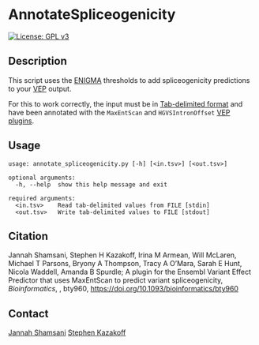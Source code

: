 # AnnotateSpliceogenicity

[![License: GPL v3](https://img.shields.io/badge/License-GPL%20v3-blue.svg)](https://www.gnu.org/licenses/gpl-3.0)

## Description

This script uses the [ENIGMA][1] thresholds to add spliceogenicity predictions to your [VEP][2] output.

For this to work correctly, the input must be in [Tab-delimited format][3] and have been annotated with the `MaxEntScan` and `HGVSIntronOffset` [VEP plugins][4].

## Usage

```
usage: annotate_spliceogenicity.py [-h] [<in.tsv>] [<out.tsv>]

optional arguments:
  -h, --help  show this help message and exit

required arguments:
  <in.tsv>    Read tab-delimited values from FILE [stdin]
  <out.tsv>   Write tab-delimited values to FILE [stdout]
```

## Citation

Jannah Shamsani, Stephen H Kazakoff, Irina M Armean, Will McLaren, Michael T Parsons, Bryony A Thompson, Tracy A O’Mara, Sarah E Hunt, Nicola Waddell, Amanda B Spurdle; A plugin for the Ensembl Variant Effect Predictor that uses MaxEntScan to predict variant spliceogenicity, _Bioinformatics_, , bty960, <https://doi.org/10.1093/bioinformatics/bty960>

## Contact

[Jannah Shamsani](Jan.Shamsani@qimrberghofer.edu.au)
[Stephen Kazakoff](Stephen.Kazakoff@qimrberghofer.edu.au)

[1]: https://enigmaconsortium.org
[2]: https://www.ensembl.org/vep
[3]: https://ensembl.org/info/docs/tools/vep/vep_formats.html#tab
[4]: https://github.com/Ensembl/VEP_plugins
